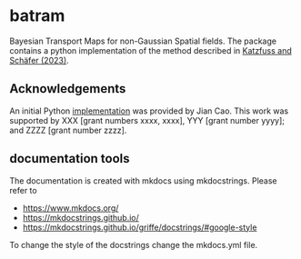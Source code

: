 # batram

Bayesian Transport Maps for non-Gaussian Spatial fields. The package contains a
python implementation of the method described in [Katzfuss and Schäfer
(2023)](https://doi.org/10.1080/01621459.2023.2197158).

## Acknowledgements

An initial Python
[implementation](https://github.com/katzfuss-group/BaTraMaSpa_py) was provided
by Jian Cao. This work was supported by XXX [grant numbers xxxx, xxxx], YYY
[grant number yyyy]; and ZZZZ [grant number zzzz].

## documentation tools

The documentation is created with mkdocs using mkdocstrings. Please refer to

- https://www.mkdocs.org/
- https://mkdocstrings.github.io/
- https://mkdocstrings.github.io/griffe/docstrings/#google-style

To change the style of the docstrings change the mkdocs.yml file.
